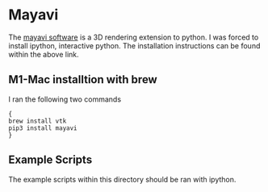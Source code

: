 # Mayavi
The [mayavi software](https://docs.enthought.com/mayavi/mayavi/index.html) is a 3D rendering extension to python. I was forced to install ipython, interactive python. The installation instructions can be found within the above link.
## M1-Mac installtion with brew
I ran the following two commands
```
{
brew install vtk
pip3 install mayavi
}
```
## Example Scripts
The example scripts within this directory should be ran with ipython. 